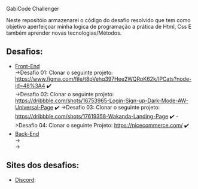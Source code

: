  GabiCode Challenger

Neste repositóio armazenarei o código do desafio resolvido que tem como objetivo aperfeiçoar minha logica de programação a prática de Html, Css E também aprender novas tecnologias/Métodos.

## Desafios:
  - [Front-End](#)                                                                             
    ->Desafio 01: Clonar o seguinte projeto: https://www.figma.com/file/t8pVehq397Hee2WQRpK62k/IPCats?node-id=48%3A4  ✔️                         
    ->Desafio 02: Clonar o seguinte projeto: https://dribbble.com/shots/16753965-Login-Sign-up-Dark-Mode-AW-Universal-Page ✔️
    ->Desafio 03: Clonar o seguinte projeto: https://dribbble.com/shots/17619358-Wakanda-Landing-Page ✔️
    ->Desafio 04: Clonar o seguinte Projeto: https://nicecommerce.com/ ✔️
  - [Back-End](#)                                                                                    
    ->                                                         
    ->                                                                           

## Sites dos desafios:
  - [Discord](https://discord.gg/Yw3n67Z9Yk):                                                    
       
